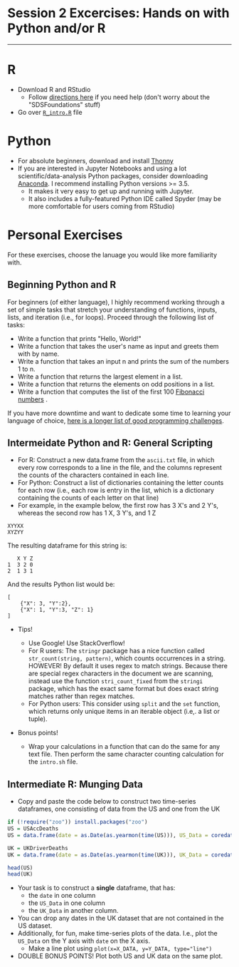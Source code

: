 # Session 2 Excercises: Hands on with Python and/or R

---

# R

- Download R and RStudio
    - Follow [directions here]((https://courses.edx.org/courses/UTAustinX/UT.7.01x/3T2014/56c5437b88fa43cf828bff5371c6a924/)) if you need help (don't worry about the "SDSFoundations" stuff)
- Go over [`R_intro.R`](https://github.com/alexmill/techcamp_week1/blob/master/R_intro.R) file

# Python

- For absolute beginners, download and install [Thonny](http://thonny.org/)
- If you are interested in Jupyter Notebooks and using a lot scientific/data-analysis Python packages, consider downloading [Anaconda](https://www.continuum.io/downloads). I recommend installing Python versions >= 3.5.
	- It makes it very easy to get up and running with Jupyter. 
	- It also includes a fully-featured Python IDE called Spyder (may be more comfortable for users coming from RStudio)



# Personal Exercises

For these exercises, choose the lanuage you would like more familiarity with. 

## Beginning Python and R

For beginners (of either language), I highly recommend working through a set of simple tasks that stretch your understanding of functions, inputs, lists, and iteration (i.e., for loops). Proceed through the following list of tasks:
- Write a function that prints "Hello, World!"
- Write a function that takes the user's name as input and greets them with by name.
- Write a function that takes an input n and prints the sum of the numbers 1 to n.
- Write a function that returns the largest element in a list.
- Write a function that returns the elements on odd positions in a list.
- Write a function that computes the list of the first 100 [Fibonacci numbers](https://en.wikipedia.org/wiki/Fibonacci_number) .


If you have more downtime and want to dedicate some time to learning your language of choice, [here is a longer list of good programming challenges](https://adriann.github.io/programming_problems.html).



## Intermeidate Python and R: General Scripting

- For R: Construct a new data.frame from the `ascii.txt` file, in which every row corresponds to a line in the file, and the columns represent the counts of the characters contained in each line.
- For Python: Construct a list of dictionaries containing the letter counts for each row (i.e., each row is entry in the list, which is a dictionary containing the counts of each letter on that line)
- For example, in the example below, the first row has 3 X's and 2 Y's, whereas the second row has 1 X, 3 Y's, and 1 Z

```
XYYXX    
XYZYY 
``` 

The resulting dataframe for this string is:

```
   X Y Z
1  3 2 0
2  1 3 1
```

And the results Python list would be:

```
[
	{"X": 3, "Y":2},
	{"X": 1, "Y":3, "Z": 1}
]
```

- Tips!
    - Use Google! Use StackOverflow!
    - For R users: The `stringr` package has a nice function called `str_count(string, pattern)`, which counts occurrences in a string. HOWEVER! By default it uses regex to match strings. Because there are special regex characters in the document we are scanning, instead use the function `stri_count_fixed` from the `stringi` package, which has the exact same format but does exact string matches rather than regex matches.
    - For Python users: This consider using `split` and the `set` function, which returns only unique items in an iterable object (i.e,. a list or tuple). 

- Bonus points!
    - Wrap your calculations in a function that can do the same for any text file. Then perform the same character counting calculation for the `intro.sh` file.



## Intermediate R: Munging Data

- Copy and paste the code below to construct two time-series dataframes, one consisting of data from the US and one from the UK

```R
if (!require("zoo")) install.packages("zoo")
US = USAccDeaths
US = data.frame(date = as.Date(as.yearmon(time(US))), US_Data = coredata(US))

UK = UKDriverDeaths
UK = data.frame(date = as.Date(as.yearmon(time(UK))), UK_Data = coredata(UK))

head(US)
head(UK)
```
- Your task is to construct a **single** dataframe, that has:
    - the `date` in one column
    - the `US_Data` in one column
    - the `UK_Data` in another column. 
- You can drop any dates in the UK dataset that are not contained in the US dataset.
- Additionally, for fun, make time-series plots of the data. I.e., plot the `US_Data` on the Y axis with `date` on the X axis.
    - Make a line plot using `plot(x=X_DATA, y=Y_DATA, type="line")`
- DOUBLE BONUS POINTS! Plot both US and UK data on the same plot.


